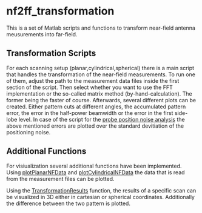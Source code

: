 # nf2ff_transformation

This is a set of Matlab scripts and functions to transform near-field 
antenna meusurements into far-field.

## Transformation Scripts
For each scanning setup (planar,cylindrical,spherical) there is a main script that handles the transformation of the near-field measurements.
To run one of them, adjust the path to the measurement data files inside the first section of the script.
Then select whether you want to use the FFT implementation or the so-called matrix method (by-hand-calculation). 
The former being the faster of course.
Afterwards, several different plots can be created. 
Either pattern cuts at different angles, the accumulated pattern error, the error in the half-power beamwidth or the error in the first side-lobe level.
In case of the script for the [probe position noise analysis](nf2ff_planar_noisy.m) the above mentioned errors are plotted over the standard devitiation of the positioning noise.


## Additional Functions
For visiualization several additional functions have been implemented.
Using [plotPlanarNFData](plotPlanarNFData.m) and [plotCylindricalNFData](plotCylindricalNFData.m) the data that is read from the measurement files can be plotted.

Using the [TransformationResults](TransformationResults.m) function, the results of a specific scan can be visualized in 3D either in cartesian or spherical coordinates. 
Additionally the difference between the two pattern is plotted.
